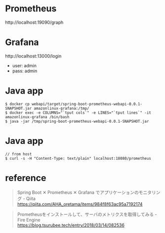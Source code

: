 
# Prometheus

http://localhost:19090/graph

# Grafana

http://localhost:13000/login

 - user: admin
 - pass: admin
 
# Java app

```
$ docker cp webapi/target/spring-boot-prometheus-webapi-0.0.1-SNAPSHOT.jar amazonlinux-grafana:/tmp/
$ docker exec -e COLUMNS="`tput cols`" -e LINES="`tput lines`" -it amazonlinux-grafana /bin/bash
$ java -jar /tmp/spring-boot-prometheus-webapi-0.0.1-SNAPSHOT.jar
```

# Java app

```
// from host
$ curl -s -H "Content-Type: text/plain" localhost:18080/prometheus
```


# reference

> Spring Boot ✕ Prometheus ✕ Grafana でアプリケーションのモニタリング - Qiita  
> https://qiita.com/AHA_oretama/items/984f8f63ac95a7192174

> Prometheusをインストールして、サーバのメトリクスを取得してみる - Fire Engine  
> https://blog.tsurubee.tech/entry/2018/03/14/082536
